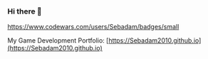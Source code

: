 ### Hi there 👋

https://www.codewars.com/users/Sebadam/badges/small

 My Game Development Portfolio: [https://Sebadam2010.github.io](https://Sebadam2010.github.io)

